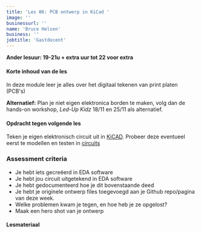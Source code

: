 ```yaml
---
title: 'Les 06: PCB ontwerp in KiCad '
image: ''
businessurl: ''
name: 'Bruce Helsen'
business: ''
jobtitle: 'Gastdocent'
---
```


**Ander lesuur: 19-21u + extra uur tot 22 voor extra**

> 
#### Korte inhoud van de les
In deze module leer je alles over het digitaal tekenen van print platen (PCB's)

**Alternatief:** Plan je niet eigen elektronica borden te maken, volg dan de hands-on workshop, *Led-Up Kidz* 18/11 en 25/11 als alternatief.

#### Opdracht tegen volgende les
Teken je eigen elektronisch circuit uit in  [KiCAD](https://www.kicad-pcb.org/). Probeer deze eventueel eerst te modellen en testen in [circuits](https://www.tinkercad.com/circuits)

### Assessment criteria

- Je hebt iets gecreëerd in EDA software
- Je hebt jou circuit uitgetekend in EDA software
- Je hebt gedocumenteerd hoe je dit bovenstaande deed
- Je hebt je originele ontwerp files toegevoegd aan je Github repo/pagina van deze week. 
- Welke problemen kwam je tegen, en hoe heb je ze opgelost?
- Maak een hero shot van je ontwerp


#### Lesmateriaal

<!--

- [Slides uit de les + filmpjes](https://hackmd.io/@bruuce/kets-PCB) 
- [PDF Presentatie]({{site.baseurl}}/assets/images/Lesson5/presentation_KiCad.pdf) 
- [FabLab Libraries voor Eagle en KiCAD met elektronica componenten](https://gitlab.fabcloud.org/pub/libraries/electronics) 
- [Video van de les](https://www.youtube.com/watch?v=ar7oWd8gdk4&list=PL0O-QGaZVUNqtiBx38yR6FxbQUYL_ipzJ&index=5&t=0s)
- [Stap voor stap video's over KiCAD](https://www.youtube.com/playlist?list=PL0O-QGaZVUNpTJw0qsFR1DSoMxlw0VZK8)

#### Interesante links 
- [tutorial pagina van KiCAD, documenten downloadbaar in .pdf](https://kicad-pcb.org/help/tutorials/)
- [Getting started KiCAD tutorial](https://docs.kicad-pcb.org/#_getting_started)
- [Contextual electronics: everything about electronics and KiCAD](https://www.youtube.com/channel/UCkJRycUz2CylxpiP-zMePow)
- [Make Your First Printed Circuit Board - step by step](https://www.build-electronic-circuits.com/kicad-tutorial/)

-->